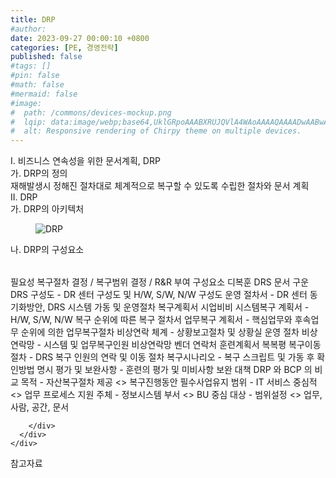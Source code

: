 ```yaml
---
title: DRP
#author: 
date: 2023-09-27 00:00:10 +0800
categories: [PE, 경영전략]
published: false
#tags: []
#pin: false
#math: false
#mermaid: false
#image:
#  path: /commons/devices-mockup.png
#  lqip: data:image/webp;base64,UklGRpoAAABXRUJQVlA4WAoAAAAQAAAADwAABwAAQUxQSDIAAAARL0AmbZurmr57yyIiqE8oiG0bejIYEQTgqiDA9vqnsUSI6H+oAERp2HZ65qP/VIAWAFZQOCBCAAAA8AEAnQEqEAAIAAVAfCWkAALp8sF8rgRgAP7o9FDvMCkMde9PK7euH5M1m6VWoDXf2FkP3BqV0ZYbO6NA/VFIAAAA
#  alt: Responsive rendering of Chirpy theme on multiple devices.
---
```


<div class="post-wrap">
  <div class="para">
    <div class="para-title">
      I. 비즈니스 연속성을 위한 문서계획, DRP
    </div>
    <div class="para-cntnt">
      <div class="para">
        <div class="para-title">
          가. DRP의 정의
        </div>
        <div class="para-cntnt">
            재해발생시 정해진 절차대로 체계적으로 복구할 수 있도록 수립한 절차와 문서 계획
        </div>
      </div>
    </div>
  </div>
  
  <div class="para">
    <div class="para-title">
      II. DRP
    </div>
    <div class="para-cntnt">
      <div class="para">
        <div class="para-title">
          가. DRP의 아키텍처
        </div>
        <div class="para-cntnt">
          <figure class="post-figure">
            <img src="/assets/img/posts/DRP.png" alt="DRP">
<!--            <figcaption>Source: Unveiling the Metaverse: Exploring Emerging Trends, Multifaceted Perspectives, and Future Challenges</figcaption>-->
          </figure>
        </div>
      </div>
      <div class="para">
        <div class="para-title">
          나. DRP의 구성요소
        </div>
        <div class="para-cntnt">
          <table class="post-table">
          </table>
          필요성
  복구절차 결정 / 복구범위 결정 / R&amp;R 부여
구성요소 디복훈
  DRS 문서 구운
    DRS 구성도 - DR 센터 구성도 및 H/W, S/W, N/W 구성도
    운영 절차서 - DR 센터 동기화방안, DRS 시스템 가동 및 운영절차
  복구계획서 시업비비
    시스템복구 계획서 - H/W, S/W, N/W 복구 순위에 따른 복구 절차서
    업무복구 계획서 - 핵심업무와 후속업무 순위에 의한 업무복구절차
    비상연락 체계 - 상황보고절차 및 상황실 운영 절차
    비상연락망 - 시스템 및 업무복구인원 비상연락망 벤더 연락처
  훈련계획서 복복평
    복구이동절차 - DRS 복구 인원의 연락 및 이동 절차
    복구시나리오 - 복구 스크립트 및 가동 후 확인방법 명시
    평가 및 보완사항 - 훈련의 평가 및 미비사항 보완 대책
DRP 와 BCP 의 비교
  목적 - 자산복구절차 제공 &lt;&gt; 복구진행동안 필수사업유지
  범위 - IT 서비스 중심적 &lt;&gt; 업무 프로세스 지원
  주체 - 정보시스템 부서 &lt;&gt; BU 중심
  대상 - 범위설정 &lt;&gt; 업무, 사람, 공간, 문서

        </div>
      </div>
    </div>
  </div>

  <div class="refr-wrap">
    <div class="refr-title">
        참고자료
    </div>
    <ol class="refr-list">
    <!--    <li>(나현식, 최대선) <a target="_blank" href="https://scienceon.kisti.re.kr/commons/util/originalView.do?cn=JAKO202225948430499&oCn=JAKO202225948430499&dbt=JAKO&journal=NJOU00291864">메타버스 보안 위협 요소 및 대응 방안 검토</a></li>-->
    <!--    <li>(M. Uddin, S. Manickam, H. Ullah, M. Obaidat and A. Dandoush) <a target="_blank" href="https://ieeexplore.ieee.org/abstract/document/10138386">Unveiling the Metaverse: Exploring Emerging Trends, Multifaceted Perspectives, and Future Challenges</a></li>-->
    </ol>
  </div>
</div>
